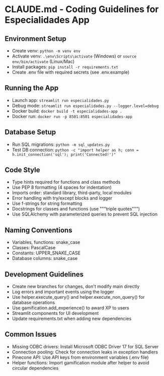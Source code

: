 # CLAUDE.md - Coding Guidelines for Especialidades App

## Environment Setup
- Create venv: `python -m venv env`
- Activate venv: `.\env\Scripts\activate` (Windows) or `source env/bin/activate` (Linux/Mac)
- Install packages: `pip install -r requirements.txt`
- Create .env file with required secrets (see .env.example)

## Running the App
- Launch app: `streamlit run especialidades.py`
- Debug mode: `streamlit run especialidades.py --logger.level=debug`
- Docker build: `docker build -t especialidades-app .`
- Docker run: `docker run -p 8501:8501 especialidades-app`

## Database Setup
- Run SQL migrations: `python -m sql_updates.py`
- Test DB connection: `python -c "import helper as h; conn = h.init_connection('sql'); print('Connected!')" `

## Code Style
- Type hints required for functions and class methods
- Use PEP 8 formatting (4 spaces for indentation)
- Imports order: standard library, third-party, local modules
- Error handling with try/except blocks and logger
- Use f-strings for string formatting
- Docstrings for classes and functions (use """triple quotes""")
- Use SQLAlchemy with parameterized queries to prevent SQL injection

## Naming Conventions
- Variables, functions: snake_case
- Classes: PascalCase
- Constants: UPPER_SNAKE_CASE
- Database columns: snake_case

## Development Guidelines
- Create new branches for changes, don't modify main directly
- Log errors and important events using the logger
- Use helper.execute_query() and helper.execute_non_query() for database operations
- Use gamification.add_experience() to award XP to users
- Streamlit components for UI development
- Update requirements.txt when adding new dependencies

## Common Issues
- Missing ODBC drivers: Install Microsoft ODBC Driver 17 for SQL Server
- Connection pooling: Check for connection leaks in exception handlers
- Pinecone API: Use API keys from environment variables (.env file)
- Helper functions: Import gamification module after helper to avoid circular dependencies